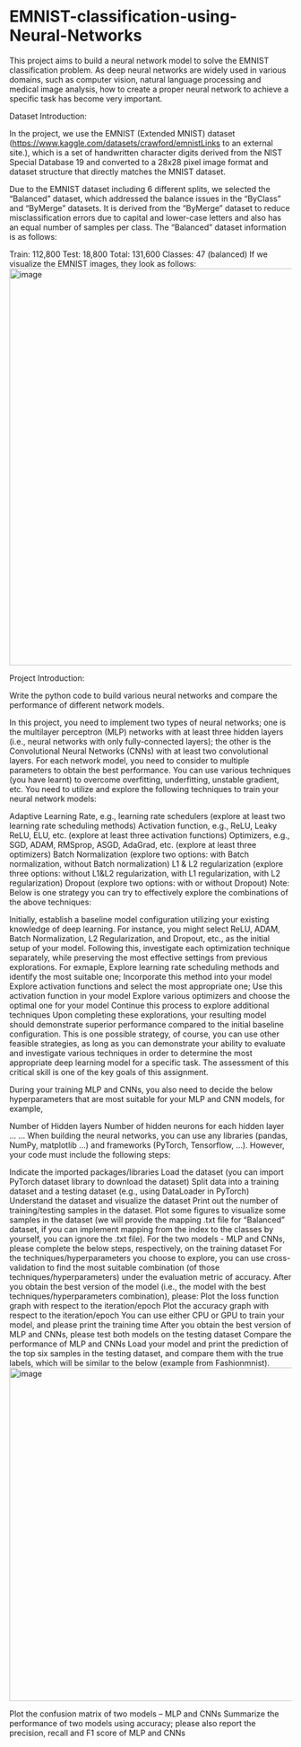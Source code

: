 # EMNIST-classification-using-Neural-Networks
This project aims to build a neural network model to solve the EMNIST classification problem. As deep neural networks are widely used in various domains, such as computer vision, natural language processing and medical image analysis, how to create a proper neural network to achieve a specific task has become very important. 


Dataset Introduction:

In the project, we use the EMNIST  (Extended MNIST) dataset (https://www.kaggle.com/datasets/crawford/emnistLinks to an external site.), which is a set of handwritten character digits derived from the NIST Special Database 19 and converted to a 28x28 pixel image format and dataset structure that directly matches the MNIST dataset.

Due to the EMNIST dataset including 6 different splits, we selected the “Balanced” dataset, which addressed the balance issues in the “ByClass” and “ByMerge” datasets. It is derived from the “ByMerge” dataset to reduce misclassification errors due to capital and lower-case letters and also has an equal number of samples per class. The “Balanced” dataset information is as follows:

Train: 112,800
Test: 18,800
Total: 131,600
Classes: 47 (balanced)
If we visualize the EMNIST images, they look as follows:
<img width="707" alt="image" src="https://github.com/kiransparakkal/EMNIST-classification-using-Neural-Networks/assets/70934344/d6562af5-3134-429f-bff0-0d4920700c6f">



Project Introduction:

Write the python code to build various neural networks and compare the performance of different network models. 

In this project, you need to implement two types of neural networks; one is the multilayer perceptron (MLP) networks with at least three hidden layers (i.e., neural networks with only fully-connected layers); the other is the Convolutional Neural Networks (CNNs) with at least two convolutional layers.  For each network model, you need to consider to multiple parameters to obtain the best performance. You can use various techniques (you have learnt) to overcome overfitting, underfitting, unstable gradient, etc. You need to utilize and explore the following techniques to train your neural network models:

Adaptive Learning Rate, e.g., learning rate schedulers (explore at least two learning rate scheduling methods)
Activation function, e.g., ReLU, Leaky ReLU, ELU, etc. (explore at least three activation functions)
Optimizers, e.g., SGD, ADAM, RMSprop, ASGD, AdaGrad, etc. (explore at least three optimizers)
Batch Normalization (explore two options: with Batch normalization, without Batch normalization)
L1 & L2 regularization (explore three options: without L1&L2 regularization, with L1 regularization, with L2 regularization)
Dropout (explore two options: with or without Dropout)
Note: Below is one strategy you can try to effectively explore the combinations of the above techniques:

Initially, establish a baseline model configuration utilizing your existing knowledge of deep learning. For instance, you might select ReLU, ADAM, Batch Normalization, L2 Regularization, and Dropout, etc., as the initial setup of your model.
Following this, investigate each optimization technique separately, while preserving the most effective settings from previous explorations. For exmaple,
Explore learning rate scheduling methods and identify the most suitable one; Incorporate this method into your model
Explore activation functions and select the most appropriate one; Use this activation function in your model
Explore various optimizers and choose the optimal one for your model
Continue this process to explore additional techniques 
Upon completing these explorations, your resulting model should demonstrate superior performance compared to the initial baseline configuration.
This is one possible strategy, of course, you can use other feasible strategies, as long as you can demonstrate your ability to evaluate and investigate various techniques in order to determine the most appropriate deep learning model for a specific task. The assessment of this critical skill is one of the key goals of this assignment.

During your training MLP and CNNs, you also need to decide the below hyperparameters that are most suitable for your MLP and CNN models, for example,

Number of Hidden layers
Number of hidden neurons for each hidden layer
... ...
When building the neural networks, you can use any libraries (pandas, NumPy, matplotlib …) and frameworks (PyTorch, Tensorflow, …). However, your code must include the following steps:

Indicate the imported packages/libraries
Load the dataset (you can import PyTorch dataset library to download the dataset)
Split data into a training dataset and a testing dataset (e.g., using DataLoader in PyTorch)
Understand the dataset and visualize the dataset
 Print out the number of training/testing samples in the dataset.
Plot some figures to visualize some samples in the dataset (we will provide the mapping .txt file for “Balanced” dataset, if you can implement mapping from the index to the classes by yourself, you can ignore the .txt file).
For the two models - MLP and CNNs, please complete the below steps, respectively, on the training dataset
For the techniques/hyperparameters you choose to explore, you can use cross-validation to find the most suitable combination (of those techniques/hyperparameters) under the evaluation metric of accuracy.
After you obtain the best version of the model (i.e., the model with the best techniques/hyperparameters combination), please:
Plot the loss function graph with respect to the iteration/epoch
Plot the accuracy graph with respect to the iteration/epoch
You can use either CPU or GPU to train your model, and please print the training time
After you obtain the best version of MLP and CNNs, please test both models on the testing dataset
Compare the performance of MLP and CNNs
Load your model and print the prediction of the top six samples in the testing dataset, and compare them with the true labels, which will be similar to the below (example from Fashionmnist).
 <img width="594" alt="image" src="https://github.com/kiransparakkal/EMNIST-classification-using-Neural-Networks/assets/70934344/59a0d8d5-7597-4037-afb9-2b284736fdb5">

Plot the confusion matrix of two models – MLP and CNNs
Summarize the performance of two models using accuracy; please also report the precision, recall and F1 score of MLP and CNNs
